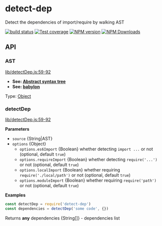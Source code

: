 # detect-dep

Detect the dependencies of import/require by walking AST

[![build status](https://img.shields.io/travis/imcuttle/detect-dep/master.svg?style=flat-square)](https://travis-ci.org/imcuttle/detect-dep)
[![Test coverage](https://img.shields.io/codecov/c/github/imcuttle/detect-dep.svg?style=flat-square)](https://codecov.io/github/imcuttle/detect-dep?branch=master)
[![NPM version](https://img.shields.io/npm/v/detect-dep.svg?style=flat-square)](https://www.npmjs.com/package/detect-dep)
[![NPM Downloads](https://img.shields.io/npm/dm/detect-dep.svg?style=flat-square&maxAge=43200)](https://www.npmjs.com/package/detect-dep)

## API

<!-- Generated by documentation.js. Update this documentation by updating the source code. -->

### AST

[lib/detectDep.js:59-92](https://github.com/imcuttle/detect-dep/blob/5bbec955efb3680b07a74aaf428869d0f88dc1ef/lib/detectDep.js#L59-L92 "Source code on GitHub")

-   **See: [Abstract syntax tree](https://en.wikipedia.org/wiki/Abstract_syntax_tree)**
-   **See: [babylon](https://github.com/babel/babel/tree/master/packages/babylon)**

Type: [Object](https://developer.mozilla.org/docs/Web/JavaScript/Reference/Global_Objects/Object)

### detectDep

[lib/detectDep.js:59-92](https://github.com/imcuttle/detect-dep/blob/5bbec955efb3680b07a74aaf428869d0f88dc1ef/lib/detectDep.js#L59-L92 "Source code on GitHub")

**Parameters**

-   `source`  {String|AST}
-   `options`  {Object}
    -   `options.es6Import`  {Boolean}
           whether detecting `import ...` or not (optional, default `true`)
    -   `options.requireImport`  {Boolean}
           whether detecting `require('...')` or not (optional, default `true`)
    -   `options.localImport`  {Boolean}
           whether requiring `require('./local/path')` or not (optional, default `true`)
    -   `options.moduleImport`  {Boolean}
           whether requiring `require('path')` or not (optional, default `true`)

**Examples**

```javascript
const detectDep = require('detect-dep')
const dependencies = detectDep('some code', {})
```

Returns **any** dependencies {String\[]} - dependencies list
